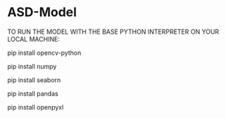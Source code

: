 # ASD-Model
TO RUN THE MODEL WITH THE BASE PYTHON INTERPRETER ON YOUR LOCAL MACHINE:

pip install opencv-python

pip install numpy

pip install seaborn

pip install pandas

pip install openpyxl
